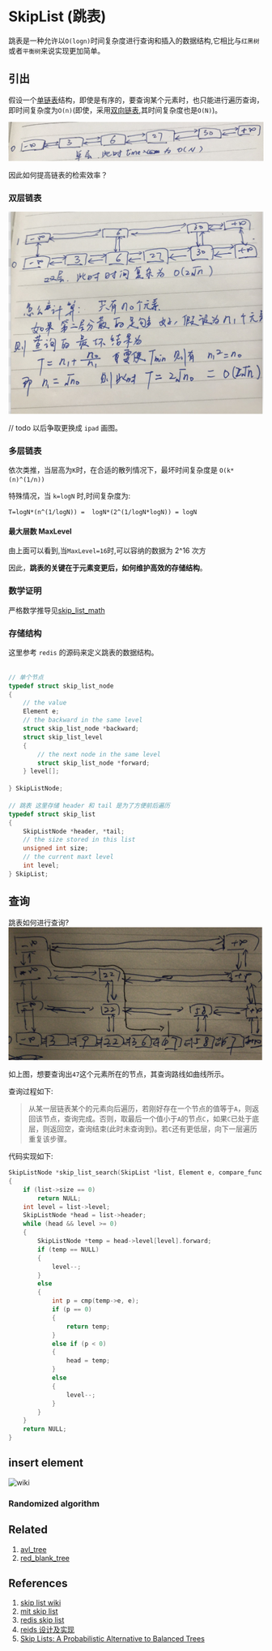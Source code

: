 # SkipList (跳表)
跳表是一种允许以`O(logn)`时间复杂度进行查询和插入的数据结构,它相比与`红黑树`或者`平衡树`来说实现更加简单。

## 引出
假设一个[单链表](./linked_list.md)结构，即使是有序的，要查询某个元素时，也只能进行遍历查询，即时间复杂度为`O(n)`(即使，采用[双向链表](./double_linked_list.md),其时间复杂度也是`O(N)`)。

![](https://raw.githubusercontent.com/hsjfans/git_resource/master/20190418115602.png)

因此如何提高链表的检索效率？

### 双层链表

![](https://raw.githubusercontent.com/hsjfans/git_resource/master/20190418115638.png)


// todo 以后争取更换成 `ipad` 画图。


### 多层链表

依次类推，当层高为`K`时，在合适的散列情况下，最坏时间复杂度是
`O(k*(n)^(1/n))`

特殊情况，当 `k=logN` 时,时间复杂度为:

```
T=logN*(n^(1/logN)) =  logN*(2^(1/logN*logN)) = logN

```

#### 最大层数 MaxLevel
由上面可以看到,当`MaxLevel=16`时,可以容纳的数据为 2^16 次方

因此，**跳表的关键在于元素变更后，如何维护高效的存储结构**。


### 数学证明
严格数学推导见[skip_list_math](./skip_list_math.md)

### 存储结构
这里参考 `redis` 的源码来定义跳表的数据结构。
```c

// 单个节点
typedef struct skip_list_node
{
    // the value
    Element e;
    // the backward in the same level
    struct skip_list_node *backward;
    struct skip_list_level
    {
        // the next node in the same level
        struct skip_list_node *forward;
    } level[];

} SkipListNode;

// 跳表 这里存储 header 和 tail 是为了方便前后遍历
typedef struct skip_list
{
    SkipListNode *header, *tail;
    // the size stored in this list
    unsigned int size;
    // the current maxt level
    int level;
} SkipList;

```


## 查询

跳表如何进行查询?
![](https://raw.githubusercontent.com/hsjfans/git_resource/master/20190418121429.png)

如上图，想要查询出`47`这个元素所在的节点，其查询路线如曲线所示。

查询过程如下:

> 从某一层链表某个的元素向后遍历，若刚好存在一个节点的值等于`A`，则返回该节点，查询完成。否则，取最后一个值小于`A`的节点`C`，如果`C`已处于底层，则返回空，查询结束(此时未查询到)。若`C`还有更低层，向下一层遍历重复该步骤。


代码实现如下:
```c
SkipListNode *skip_list_search(SkipList *list, Element e, compare_func cmp)
{
    if (list->size == 0)
        return NULL;
    int level = list->level;
    SkipListNode *head = list->header;
    while (head && level >= 0)
    {
        SkipListNode *temp = head->level[level].forward;
        if (temp == NULL)
        {
            level--;
        }
        else
        {
            int p = cmp(temp->e, e);
            if (p == 0)
            {
                return temp;
            }
            else if (p < 0)
            {
                head = temp;
            }
            else
            {
                level--;
            }
        }
    }
    return NULL;
}
```


## insert element

![wiki](https://upload.wikimedia.org/wikipedia/commons/thumb/2/2c/Skip_list_add_element-en.gif/400px-Skip_list_add_element-en.gif)

### Randomized algorithm 





## Related

1. [avl_tree](./avl_tree.md)
2. [red_blank_tree](./red_blank_tree.md)



## References

1. [skip list wiki](https://en.wikipedia.org/wiki/Skip_list)
2. [mit skip list](https://www.youtube.com/watch?v=2g9OSRKJuzM&list=PLUl4u3cNGP6317WaSNfmCvGym2ucw3oGp&index=11)
3. [redis skip list](https://github.com/antirez/redis/blob/6de5d25062ef884beb6f9425b86dbc2b81e733fe/src/server.h)
4. [reids 设计及实现](https://redisbook.readthedocs.io/en/latest/internal-datastruct/skiplist.html)
5. [ Skip Lists: A Probabilistic Alternative to Balanced Trees ](https://klevas.mif.vu.lt/~ragaisis/ADS2006/skiplists.pdf)

